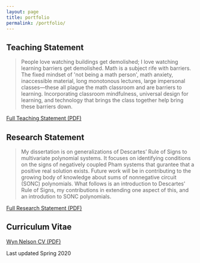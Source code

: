 ```yaml
---
layout: page
title: portfolio
permalink: /portfolio/
---
```


<h2 id="teaching">Teaching Statement</h2>

<blockquote>
People love watching buildings get demolished;
I love watching learning barriers get demolished.
Math is a subject rife with barriers.
The fixed mindset of 'not being a math person', math anxiety, inaccessible material, long monotonous lectures, large impersonal classes&mdash;these all plague the math classroom and are barriers to learning.
Incorporating classroom mindfulness, universal design for learning, and technology that brings the class together help bring these barriers down.
</blockquote>

<a href="NelsonTeachingStatement.pdf">Full Teaching Statement (PDF)</a>


<h2 id="research">Research Statement</h2>

<blockquote>
My dissertation is on generalizations of Descartes’ Rule of Signs to multivariate polynomial systems.
It focuses on identifying conditions on the signs of negatively coupled Pham systems that gurantee that a positive real solution exists.
Future work will be in contributing to the growing body of knowledge about sums of nonnegative circuit (SONC) polynomials.
What follows is an introduction to Descartes’ Rule of Signs, my contributions in extending one aspect of this, and an introdution to SONC polynomials.
</blockquote>

<a href="NelsonResearchStatement.pdf">Full Research Statement (PDF)</a>



<!--h2 id="diversity">Diversity Statement</h2>

<p>Provide short blurb and link to full document<p-->

<h2 id="cv">Curriculum Vitae</h2>

<a href="NelsonCV.pdf">Wyn Nelson CV (PDF)</a>

<p>Last updated Spring 2020<p>


<br />



